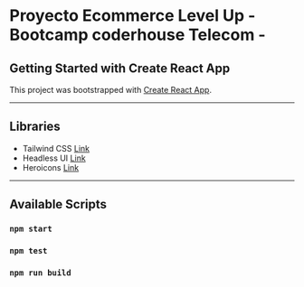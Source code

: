 # Proyecto Ecommerce Level Up - Bootcamp coderhouse Telecom -

## Getting Started with Create React App

This project was bootstrapped with [Create React App](https://github.com/facebook/create-react-app).

---
## Libraries
- Tailwind CSS [Link](https://tailwindcss.com/)
- Headless UI [Link](https://headlessui.dev/react/)
- Heroicons [Link](https://heroicons.com/)

---
## Available Scripts

### `npm start`
### `npm test`
### `npm run build`